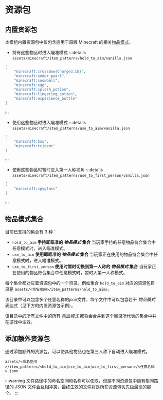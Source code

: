 # 资源包

## 内置资源包

本模组内置资源包中仅包含适用于原版 Minecraft 的相关[物品模式](./ItemPattern)。

* 持有这些物品时进入瞄准模式
:::details `assets/minecraft/item_patterns/hold_to_aim/vanilla.json`
```json
[
	"minecraft:crossbow{Charged:1b}",
	"minecraft:ender_pearl",
	"minecraft:snowball",
	"minecraft:egg",
	"minecraft:splash_potion",
	"minecraft:lingering_potion",
	"minecraft:experience_bottle"
]
```
:::

* 使用这些物品时进入瞄准模式
:::details `assets/minecraft/item_patterns/use_to_aim/vanilla.json`
```json
[
	"minecraft:bow",
	"minecraft:trident"
]
```
:::

* 使用这些物品时暂时进入第一人称视角
:::details `assets/minecraft/item_patterns/use_to_first_person/vanilla.json`
```json
[
	"minecraft:spyglass"
]
```
:::

## 物品模式集合

目前已支持的集合有 3 种：
* `hold_to_aim` **手持即瞄准的 _物品模式_ 集合** 当玩家手持的任意物品符合集合中任意模式时，进入瞄准模式。
* `use_to_aim` **使用即瞄准的 _物品模式_ 集合** 当玩家正在使用的物品符合集合中任意模式时，进入瞄准模式。
* `use_to_first_person` **使用时暂时切换到第一人称的 _物品模式_ 集合** 当玩家正在使用的物品符合集合中任意模式时，暂时入第一人称模式。

每个集合都对应着资源包中的一个目录。例如集合 `hold_to_aim` 对应的资源包目录是 `assets/<命名空间>/item_patterns/hold_to_aim/`。

该目录中可以包含多个任意名称的json文件，每个文件中可以包含若干 _物品模式_ 表达式（见下方的内置资源包示例）。

该目录中的所有文件中的所有 _物品模式_ 都将会合并到这个目录所代表的集合中并在游戏中生效。

## 添加额外资源包

通过添加额外的资源包，可以使其他物品也在第三人称下自动进入瞄准模式。

`assets/<命名空间>/item_patterns/<hold_to_aim|use_to_aim|use_to_first_person>/<任意名称>.json`

:::warning
文件路径中的命名空间和名称可以任取，但是不同资源包中拥有相同路径的 JSON 文件会互相冲突，最终生效的文件将是所在资源包优先级最高的那个。
:::

